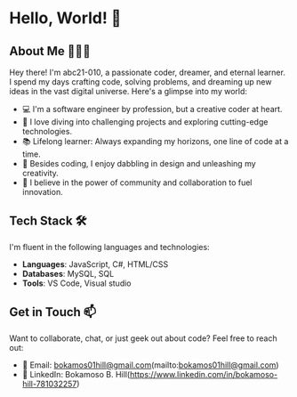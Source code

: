 # Hello, World! 👋

## About Me 🧑🏽‍💻

Hey there! I'm abc21-010, a passionate coder, dreamer, and eternal learner. I spend my days crafting code, solving problems, and dreaming up new ideas in the vast digital universe. Here's a glimpse into my world:

- 💻 I'm a software engineer by profession, but a creative coder at heart.
- 🚀 I love diving into challenging projects and exploring cutting-edge technologies.
- 📚 Lifelong learner: Always expanding my horizons, one line of code at a time.
- 🎨 Besides coding, I enjoy dabbling in design and unleashing my creativity.
- 🌱 I believe in the power of community and collaboration to fuel innovation.

## Tech Stack 🛠️

I'm fluent in the following languages and technologies:

- **Languages**: JavaScript, C#, HTML/CSS
- **Databases**: MySQL, SQL
- **Tools**: VS Code, Visual studio

## Get in Touch 📫

Want to collaborate, chat, or just geek out about code? Feel free to reach out:

- 📧 Email: bokamos01hill@gmail.com(mailto:bokamos01hill@gmail.com)
- 💼 LinkedIn: Bokamoso B. Hill(https://www.linkedin.com/in/bokamoso-hill-781032257)
